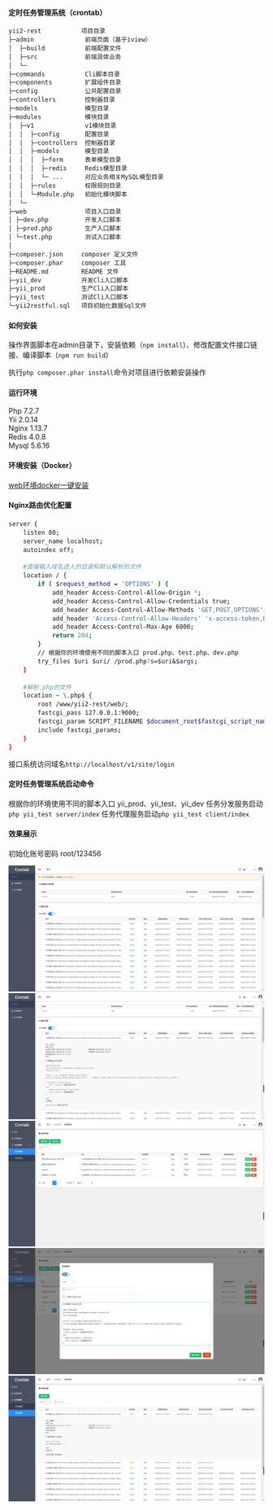 #### 定时任务管理系统（crontab）
```bash
yii2-rest           项目目录
├─admin              前端页面（基于iview）
│  ├─build           前端配置文件
│  ├─src             前端具体业务
│  └─
├─commands           Cli脚本目录
├─components         扩展组件目录
├─config             公共配置目录
├─controllers        控制器目录
├─models             模型目录
├─modules            模块目录
│  ├─v1              v1模块目录
│  │  ├─config       配置目录
│  │  ├─controllers  控制器目录
│  │  ├─models	     模型目录
│  │  │  ├─form	     表单模型目录
│  │  │  ├─redis     Redis模型目录
│  │  │  └─ ...      对应业务相关MySQL模型目录
│  │  ├─rules	     权限规则目录
│  │  └─Module.php   初始化模块脚本
│  └─
├─web                项目入口目录
│ ├─dev.php	         开发入口脚本
│ ├─prod.php	     生产入口脚本
│ └─test.php	     测试入口脚本
│
├─composer.json     composer 定义文件
├─composer.phar     composer 工具
├─README.md         README 文件
├─yii_dev	        开发Cli入口脚本
├─yii_prod	        生产Cli入口脚本
├─yii_test	        测试Cli入口脚本
└─yii2restful.sql   项目初始化数据Sql文件
```

#### 如何安装
操作界面脚本在admin目录下，安装依赖（`npm install`）、修改配置文件接口链接、编译脚本（`npm run build`）

执行`php composer.phar install`命令对项目进行依赖安装操作

#### 运行环境
Php 7.2.7  
Yii 2.0.14  
Nginx 1.13.7  
Redis 4.0.8  
Mysql 5.6.16

#### 环境安装（Docker）  
[web环境docker一键安装](https://github.com/little-bit-shy/docker-web)

#### Nginx路由优化配置
```bash
server {
    listen 80;
    server_name localhost;
    autoindex off;

    #直接输入域名进入的目录和默认解析的文件
    location / {
        if ( $request_method = 'OPTIONS' ) {
            add_header Access-Control-Allow-Origin *;
            add_header Access-Control-Allow-Credentials true;
            add_header Access-Control-Allow-Methods 'GET,POST,OPTIONS';
            add_header 'Access-Control-Allow-Headers' 'x-access-token,DNT,X-Mx-ReqToken,Keep-Alive,User-Agent,X-Requested-With,If-Modified-Since,Cache-Control,Content-Type,X-Custom-Header';
            add_header Access-Control-Max-Age 6000;
            return 204;
        }
        // 根据你的环境使用不同的脚本入口 prod.php、test.php、dev.php
        try_files $uri $uri/ /prod.php?s=$uri&$args;
    }

    #解析.php的文件
    location ~ \.php$ {
        root /www/yii2-rest/web/;
        fastcgi_pass 127.0.0.1:9000;
        fastcgi_param SCRIPT_FILENAME $document_root$fastcgi_script_name;
        include fastcgi_params;
    }
}
```
接口系统访问域名`http://localhost/v1/site/login`  
#### 定时任务管理系统启动命令
根据你的环境使用不同的脚本入口 yii_prod、yii_test、yii_dev
任务分发服务启动`php yii_test server/index`
任务代理服务启动`php yii_test client/index`

#### 效果展示
初始化账号密码 root/123456

![img](/help/image/1.jpg)
![img](/help/image/2.jpg)
![img](/help/image/3.jpg)
![img](/help/image/4.jpg)
![img](/help/image/5.jpg)


